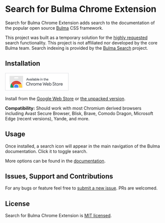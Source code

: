 # Search for Bulma Chrome Extension

Search for Bulma Chrome Extension adds search to the documentation of the popular open source [Bulma](https://bulma.io/) CSS framework.

This project was built as a temporary solution for the [highly requested](https://github.com/jgthms/bulma/issues/1325) search functionality. This project is not affiliated nor developed by the core Bulma team. Search indexing is provided by the [Bulma Search](https://github.com/thomasedwards/bulmasearch) project.

## Installation

[<img src="docs/imgs/chrome-install.png">](https://chrome.google.com/webstore/detail/search-for-bulma/melacinmggphfalalkhedbcjgdpnohfl)

Install from the [Google Web Store](https://chrome.google.com/webstore/detail/search-for-bulma/melacinmggphfalalkhedbcjgdpnohfl) or [the unpacked version](docs/advanced.md#unpacked-installation).

**Compatibility:** Should work with most Chromium derived browsers including Avast Secure Browser, Blisk, Brave, Comodo Dragon, Microsoft Edge (recent versions), Yande, and more.

## Usage

Once installed, a search icon will appear in the main navigation of the Bulma documentation. Click it to toggle search.

More options can be found in the [documentation](docs/advanced.md).

## Issues, Support and Contributions

For any bugs or feature feel free to [submit a new issue](https://github.com/patrickdaze/bulma-search-chrome/issues/new). PRs are welcomed.

## License

Search for Bulma Chrome Extension is [MIT licensed](LICENSE.md).
